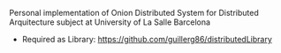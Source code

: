 Personal implementation of Onion Distributed System
for Distributed Arquitecture subject at University of La Salle Barcelona

- Required as Library: https://github.com/guillerg86/distributedLibrary
